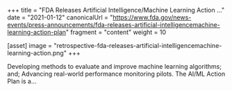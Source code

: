 +++
title = "FDA Releases Artificial Intelligence/Machine Learning Action ..."
date = "2021-01-12"
canonicalUrl = "https://www.fda.gov/news-events/press-announcements/fda-releases-artificial-intelligencemachine-learning-action-plan"
fragment = "content"
weight = 10

[asset]
    image = "retrospective-fda-releases-artificial-intelligencemachine-learning-action.png"
+++

Developing methods to evaluate and improve machine learning algorithms; 
and; Advancing real-world performance monitoring pilots. The AI/ML Action 
Plan is a...
